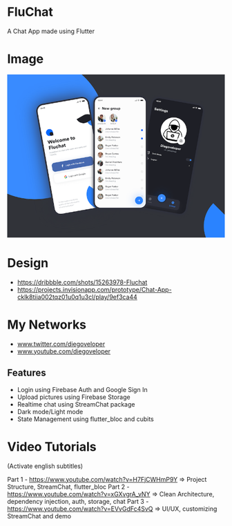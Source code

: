 # FluChat

A Chat App made using Flutter

# Image

![design](art/fluchat.png?raw=true "FluChat")


# Design 

- https://dribbble.com/shots/15263978-Fluchat
- https://projects.invisionapp.com/prototype/Chat-App-cklk8tiia002tqz01u0q1u3cl/play/9ef3ca44

# My Networks

- www.twitter.com/diegoveloper
- www.youtube.com/diegoveloper

## Features

- Login using Firebase Auth and Google Sign In
- Upload pictures using Firebase Storage
- Realtime chat using StreamChat package
- Dark mode/Light mode
- State Management using flutter_bloc and cubits

# Video Tutorials 
(Activate english subtitles)

Part 1 - https://www.youtube.com/watch?v=H7FjCWHmP9Y => Project Structure, StreamChat, flutter_bloc 
Part 2 - https://www.youtube.com/watch?v=xGXvgrA_vNY => Clean Architecture, dependency injection, auth, storage, chat
Part 3 - https://www.youtube.com/watch?v=EVvGdFc4SvQ => UI/UX, customizing StreamChat and demo
